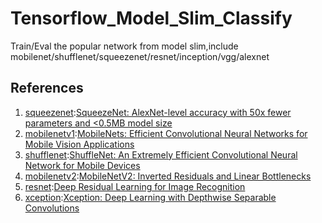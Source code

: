 # Tensorflow_Model_Slim_Classify
Train/Eval the popular network from model slim,include mobilenet/shufflenet/squeezenet/resnet/inception/vgg/alexnet


## References

1. [squeezenet](https://github.com/Robinatp/Tensorflow_Model_Slim_Classify/blob/master/nets/Robin_network/squeezenet.py):[SqueezeNet: AlexNet-level accuracy with 50x fewer parameters and <0.5MB model size](https://arxiv.org/abs/1602.07360)
2. [mobilenetv1](https://github.com/Robinatp/Tensorflow_Model_Slim_Classify/blob/master/nets/Robin_network/mobilenetv1_version1.py):[MobileNets: Efficient Convolutional Neural Networks for Mobile Vision Applications](https://arxiv.org/abs/1704.04861)
3. [shufflenet](https://github.com/Robinatp/Tensorflow_Model_Slim_Classify/blob/master/nets/Robin_network/shufflenet.py):[ShuffleNet: An Extremely Efficient Convolutional Neural Network for Mobile Devices](https://arxiv.org/abs/1707.01083)
4. [mobilenetv2](https://github.com/Robinatp/Tensorflow_Model_Slim_Classify/blob/master/nets/Robin_network/mobilenetv1_version1.py):[MobileNetV2: Inverted Residuals and Linear Bottlenecks](https://arxiv.org/abs/1801.04381)
5. [resnet](https://github.com/Robinatp/Tensorflow_Model_Slim_Classify/blob/master/nets/Robin_network/resnet_v1_robin.py):[Deep Residual Learning for Image Recognition](https://arxiv.org/abs/1512.03385)
6. [xception](https://github.com/Robinatp/Tensorflow_Model_Slim_Classify/blob/master/nets/Robin_network/xception.py):[Xception: Deep Learning with Depthwise Separable Convolutions](https://arxiv.org/abs/1610.02357)
